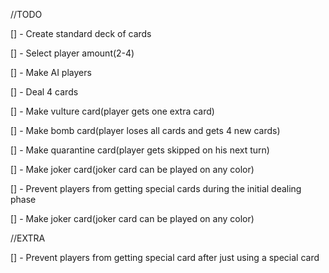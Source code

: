 //TODO

[] - Create standard deck of cards

[] - Select player amount(2-4)

[] - Make AI players

[] - Deal 4 cards

[] - Make vulture card(player gets one extra card)

[] - Make bomb card(player loses all cards and gets 4 new cards)

[] - Make quarantine card(player gets skipped on his next turn)

[] - Make joker card(joker card can be played on any color)

[] - Prevent players from getting special cards during the initial dealing phase

[] - Make joker card(joker card can be played on any color)



//EXTRA

[] - Prevent players from getting special card after just using a special card
